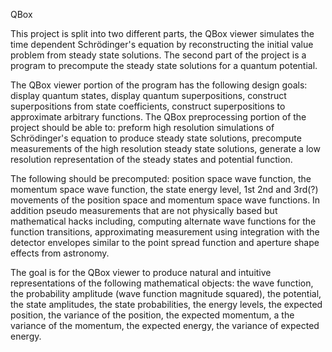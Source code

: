 
QBox

This project is split into two different parts, the QBox viewer simulates the time
dependent Schrödinger's equation by reconstructing the initial value problem from
steady state solutions. The second part of the project is a program to precompute
the steady state solutions for a quantum potential.

The QBox viewer portion of the program has the following design goals: display
quantum states, display quantum superpositions, construct superpositions from
state coefficients, construct superpositions to approximate arbitrary functions.
The QBox preprocessing portion of the project should be able to: preform high
resolution simulations of Schrödinger's equation to produce steady state solutions,
precompute measurements of the high resolution steady state solutions, generate
a low resolution representation of the steady states and potential function.

The following should be precomputed: position space wave function, the momentum
space wave function, the state energy level, 1st 2nd and 3rd(?) movements of the
position space and momentum space wave functions. In addition pseudo measurements
that are not physically based but mathematical hacks including, computing alternate
wave functions for the function transitions, approximating measurement using
integration with the detector envelopes similar to the point spread function and
aperture shape effects from astronomy.

The goal is for the QBox viewer to produce natural and intuitive representations
of the following mathematical objects: the wave function, the probability amplitude
(wave function magnitude squared), the potential, the state amplitudes, the state
probabilities, the energy levels, the expected position, the variance of the
position, the expected momentum, a the variance of the momentum, the expected
energy, the variance of expected energy.
